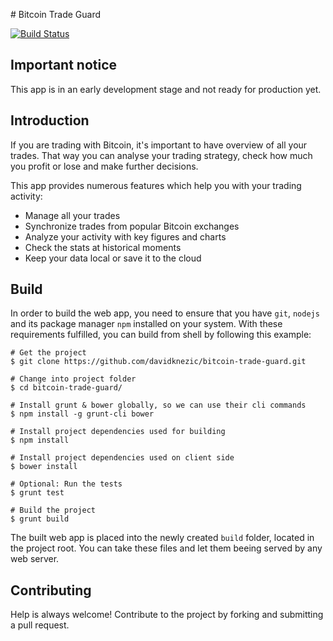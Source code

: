 # Bitcoin Trade Guard

[![Build Status][status]][travis]

## Important notice

This app is in an early development stage and not ready for production yet.

## Introduction

If you are trading with Bitcoin, it's important to have overview of all your
trades. That way you can analyse your trading strategy, check how much you
profit or lose and make further decisions.

This app provides numerous features which help you with your trading activity:

* Manage all your trades
* Synchronize trades from popular Bitcoin exchanges
* Analyze your activity with key figures and charts
* Check the stats at historical moments
* Keep your data local or save it to the cloud

## Build

In order to build the web app, you need to ensure that you have `git`,
`nodejs` and its package manager `npm` installed on your system.
With these requirements fulfilled, you can build from shell by
following this example:

    # Get the project
    $ git clone https://github.com/davidknezic/bitcoin-trade-guard.git
    
    # Change into project folder
    $ cd bitcoin-trade-guard/
    
    # Install grunt & bower globally, so we can use their cli commands
    $ npm install -g grunt-cli bower
    
    # Install project dependencies used for building
    $ npm install
    
    # Install project dependencies used on client side
    $ bower install
    
    # Optional: Run the tests
    $ grunt test
    
    # Build the project
    $ grunt build

The built web app is placed into the newly created `build`
folder, located in the project root. You can take these files and let
them beeing served by any web server.

## Contributing

Help is always welcome!
Contribute to the project by forking and submitting a pull request.

[status]: https://travis-ci.org/davidknezic/bitcoin-trade-guard.svg
[travis]: https://travis-ci.org/davidknezic/bitcoin-trade-guard
